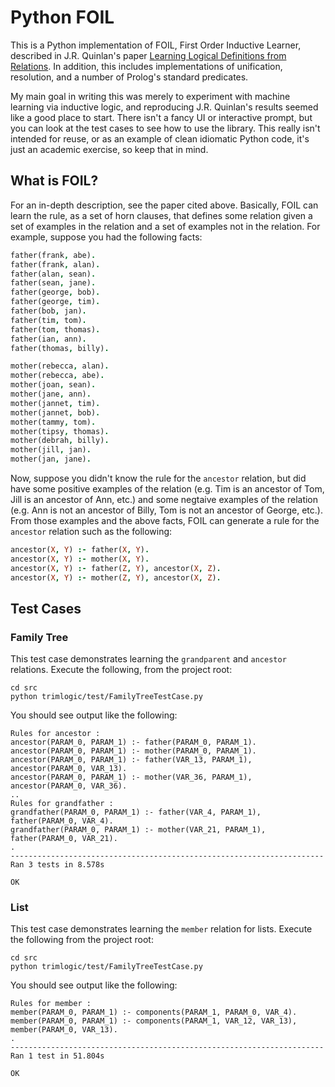 # Python FOIL
This is a Python implementation of FOIL, First Order Inductive Learner, described in J.R. Quinlan's paper [Learning Logical Definitions from Relations](http://link.springer.com/article/10.1023%2FA%3A1022699322624).   In addition, this includes implementations of unification, resolution, and a number of Prolog's standard predicates.

My main goal in writing this was merely to experiment with machine learning via inductive logic, and reproducing J.R. Quinlan's results seemed like a good place to start. There isn't a fancy UI or interactive prompt, but you can look at the test cases to see how to use the library. This really isn't intended for reuse, or as an example of clean idiomatic Python code, it's just an academic exercise, so keep that in mind.

## What is FOIL?
For an in-depth description, see the paper cited above. Basically, FOIL can learn the rule, as a set of horn clauses, that defines some relation given a set of examples in the relation and a set of examples not in the relation. For example, suppose you had the following facts:

```prolog
father(frank, abe).
father(frank, alan).
father(alan, sean).
father(sean, jane).
father(george, bob).
father(george, tim).
father(bob, jan).
father(tim, tom).
father(tom, thomas).
father(ian, ann).
father(thomas, billy).

mother(rebecca, alan).
mother(rebecca, abe).
mother(joan, sean).
mother(jane, ann).
mother(jannet, tim).
mother(jannet, bob).
mother(tammy, tom).
mother(tipsy, thomas).
mother(debrah, billy).
mother(jill, jan).
mother(jan, jane).
```

Now, suppose you didn't know the rule for the `ancestor` relation, but did have some positive examples of the relation (e.g. Tim is an ancestor of Tom, Jill is an ancestor of Ann, etc.) and some negtaive examples of the relation (e.g. Ann is not an ancestor of Billy, Tom is not an ancestor of George, etc.). From those examples and the above facts, FOIL can generate a rule for the `ancestor` relation such as the following:

```prolog
ancestor(X, Y) :- father(X, Y).
ancestor(X, Y) :- mother(X, Y).
ancestor(X, Y) :- father(Z, Y), ancestor(X, Z).
ancestor(X, Y) :- mother(Z, Y), ancestor(X, Z).
```

## Test Cases
### Family Tree
This test case demonstrates learning the `grandparent` and `ancestor` relations. Execute the following, from the project root:

```
cd src
python trimlogic/test/FamilyTreeTestCase.py 
```

You should see output like the following:

```
Rules for ancestor :
ancestor(PARAM_0, PARAM_1) :- father(PARAM_0, PARAM_1).
ancestor(PARAM_0, PARAM_1) :- mother(PARAM_0, PARAM_1).
ancestor(PARAM_0, PARAM_1) :- father(VAR_13, PARAM_1), ancestor(PARAM_0, VAR_13).
ancestor(PARAM_0, PARAM_1) :- mother(VAR_36, PARAM_1), ancestor(PARAM_0, VAR_36).
..
Rules for grandfather :
grandfather(PARAM_0, PARAM_1) :- father(VAR_4, PARAM_1), father(PARAM_0, VAR_4).
grandfather(PARAM_0, PARAM_1) :- mother(VAR_21, PARAM_1), father(PARAM_0, VAR_21).
.
----------------------------------------------------------------------
Ran 3 tests in 8.578s

OK

```

### List
This test case demonstrates learning the `member` relation for lists. Execute the following from the project root:

```
cd src
python trimlogic/test/FamilyTreeTestCase.py 
```

You should see output like the following:

```
Rules for member :
member(PARAM_0, PARAM_1) :- components(PARAM_1, PARAM_0, VAR_4).
member(PARAM_0, PARAM_1) :- components(PARAM_1, VAR_12, VAR_13), member(PARAM_0, VAR_13).
.
----------------------------------------------------------------------
Ran 1 test in 51.804s

OK
```

